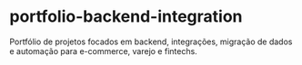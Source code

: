 # portfolio-backend-integration
Portfólio de projetos focados em backend, integrações, migração de dados e automação para e-commerce, varejo e fintechs.
